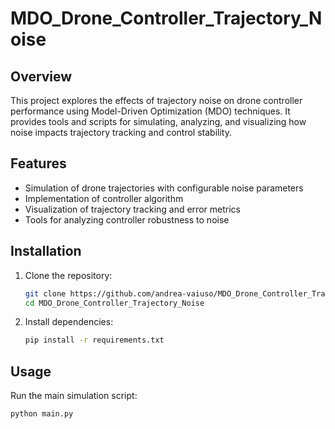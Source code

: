 # MDO_Drone_Controller_Trajectory_Noise

## Overview

This project explores the effects of trajectory noise on drone controller performance using Model-Driven Optimization (MDO) techniques. It provides tools and scripts for simulating, analyzing, and visualizing how noise impacts trajectory tracking and control stability.

## Features

- Simulation of drone trajectories with configurable noise parameters
- Implementation of controller algorithm
- Visualization of trajectory tracking and error metrics
- Tools for analyzing controller robustness to noise

## Installation

1. Clone the repository:
    ```bash
    git clone https://github.com/andrea-vaiuso/MDO_Drone_Controller_Trajectory_Noise.git
    cd MDO_Drone_Controller_Trajectory_Noise
    ```
2. Install dependencies:
    ```bash
    pip install -r requirements.txt
    ```

## Usage

Run the main simulation script:
```bash
python main.py 
```

